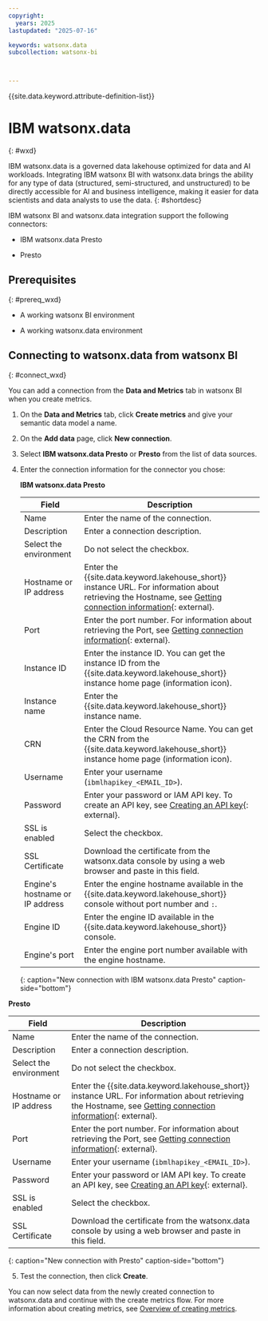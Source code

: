 ```yaml
---
copyright:
  years: 2025
lastupdated: "2025-07-16"

keywords: watsonx.data
subcollection: watsonx-bi



---
```


 {{site.data.keyword.attribute-definition-list}}


# IBM watsonx.data
{: #wxd}

IBM watsonx.data is a governed data lakehouse optimized for data and AI workloads. Integrating IBM watsonx BI with watsonx.data brings the ability for any type of data (structured, semi-structured, and unstructured) to be directly accessible for AI and business intelligence, making it easier for data scientists and data analysts to use the data. {: #shortdesc}

IBM watsonx BI and watsonx.data integration support the following connectors:

- IBM watsonx.data Presto

- Presto

## Prerequisites
{: #prereq_wxd}

- A working watsonx BI environment

- A working watsonx.data environment

## Connecting to watsonx.data from watsonx BI
{: #connect_wxd}

You can add a connection from the **Data and Metrics** tab in watsonx BI when you create metrics.

1. On the **Data and Metrics** tab, click **Create metrics** and give your semantic data model a name.

2. On the **Add data** page, click **New connection**. 

3. Select **IBM watsonx.data Presto** or **Presto** from the list of data sources. 

4. Enter the connection information for the connector you chose:

   **IBM watsonx.data Presto**


   | Field | Description |
   |-------|-------------|
   | Name | Enter the name of the connection. |
   | Description | Enter a connection description. |
   | Select the environment | Do not select the checkbox. |
   | Hostname or IP address | Enter the {{site.data.keyword.lakehouse_short}} instance URL. For information about retrieving the Hostname, see [Getting connection information](https://cloud.ibm.com/docs/watsonxdata?topic=watsonxdata-get_connection){: external}. |
   | Port | Enter the port number. For information about retrieving the Port, see [Getting connection information](https://cloud.ibm.com/docs/watsonxdata?topic=watsonxdata-get_connection){: external}. |
   | Instance ID | Enter the instance ID. You can get the instance ID from the {{site.data.keyword.lakehouse_short}} instance home page (information icon). |
   | Instance name | Enter the {{site.data.keyword.lakehouse_short}} instance name. |
   | CRN | Enter the Cloud Resource Name. You can get the CRN from the {{site.data.keyword.lakehouse_short}} instance home page (information icon). |
   | Username | Enter your username (`ibmlhapikey_<EMAIL_ID>`). |
   | Password | Enter your password or IAM API key. To create an API key, see [Creating an API key](https://cloud.ibm.com/docs/account?topic=account-userapikey&interface=ui#create_user_key){: external}. |
   | SSL is enabled | Select the checkbox. |
   | SSL Certificate | Download the certificate from the watsonx.data console by using a web browser and paste in this field. |
   | Engine's hostname or IP address | Enter the engine hostname available in the {{site.data.keyword.lakehouse_short}} console without port number and `:`. |
   | Engine ID | Enter the engine ID available in the {{site.data.keyword.lakehouse_short}} console. |
   | Engine's port | Enter the engine port number available with the engine hostname. |
   {: caption="New connection with IBM watsonx.data Presto" caption-side="bottom"}


  **Presto**

   | Field | Description |
   |-------|-------------|
   | Name | Enter the name of the connection. |
   | Description | Enter a connection description. |
   | Select the environment | Do not select the checkbox. |
   | Hostname or IP address | Enter the {{site.data.keyword.lakehouse_short}} instance URL. For information about retrieving the Hostname, see [Getting connection information](https://cloud.ibm.com/docs/watsonxdata?topic=watsonxdata-get_connection){: external}. |
   | Port | Enter the port number. For information about retrieving the Port, see [Getting connection information](https://cloud.ibm.com/docs/watsonxdata?topic=watsonxdata-get_connection){: external}. |
   | Username | Enter your username (`ibmlhapikey_<EMAIL_ID>`). |
   | Password | Enter your password or IAM API key. To create an API key, see [Creating an API key](https://cloud.ibm.com/docs/account?topic=account-userapikey&interface=ui#create_user_key){: external}. |
   | SSL is enabled | Select the checkbox. |
   | SSL Certificate | Download the certificate from the watsonx.data console by using a web browser and paste in this field. |
   {: caption="New connection with Presto" caption-side="bottom"}


5. Test the connection, then click **Create**.

You can now select data from the newly created connection to watsonx.data and continue with the create metrics flow. For more information about creating metrics, see [Overview of creating metrics](/docs/watsonx-bi?topic=watsonx-bi-overview_metrics). 
